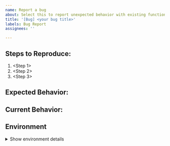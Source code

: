 ```yaml
---
name: Report a bug
about: Select this to report unexpected behavior with existing functionality
title: '[Bug] <your bug title>'
labels: Bug Report
assignees: ''

---
```


## Steps to Reproduce:

<!-- Describe what you did to cause the issue: -->

1. <Step 1>
1. <Step 2>
1. <Step 3>


## Expected Behavior:

<!-- Describe what you expected to happen: -->


## Current Behavior:

<!-- Describe what really did happen: -->


## Environment

<details>
<summary>Show environment details</summary>

<!-- Copy & paste the environment details from the apps About page (⌘+I) here: -->


</details>

